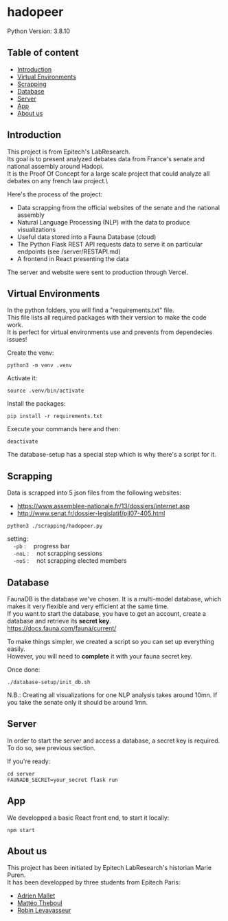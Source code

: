 # hadopeer

Python Version: 3.8.10

## Table of content

  - [Introduction](#introduction)
  - [Virtual Environments](#virtual-environments)
  - [Scrapping](#scrapping)
  - [Database](#database)
  - [Server](#server)
  - [App](#app)
  - [About us](#about-us)

## Introduction

This project is from Epitech's LabResearch.\
Its goal is to present analyzed debates data from France's senate and national assembly around Hadopi.\
It is the Proof Of Concept for a large scale project that could analyze all debates on any french law project.\

Here's the process of the project:
- Data scrapping from the official websites of the senate and the national assembly
- Natural Language Processing (NLP) with the data to produce visualizations
- Useful data stored into a Fauna Database (cloud)
- The Python Flask REST API requests data to serve it on particular endpoints (see /server/RESTAPI.md)
- A frontend in React presenting the data

The server and website were sent to production through Vercel.

## Virtual Environments

In the python folders, you will find a "requirements.txt" file.\
This file lists all required packages with their version to make the code work.\
It is perfect for virtual environments use and prevents from dependecies issues!

Create the venv:
```
python3 -m venv .venv
```

Activate it:
```
source .venv/bin/activate
```

Install the packages:
```
pip install -r requirements.txt
```

Execute your commands here and then:
```
deactivate
```

The database-setup has a special step which is why there's a script for it.

## Scrapping

Data is scrapped into 5 json files from the following websites:
- https://www.assemblee-nationale.fr/13/dossiers/internet.asp
- http://www.senat.fr/dossier-legislatif/pjl07-405.html

```
python3 ./scrapping/hadopeer.py
```

setting:\
&emsp;`-pb` :&emsp; progress bar\
&emsp;`-noL` :&emsp; not scrapping sessions\
&emsp;`-noS` :&emsp; not scrapping elected members

## Database

FaunaDB is the database we've chosen. It is a multi-model database, which makes it very flexible and very efficient at the same time.\
If you want to start the database, you have to get an account, create a database and retrieve its **secret key**.\
https://docs.fauna.com/fauna/current/

To make things simpler, we created a script so you can set up everything easily.\
However, you will need to **complete** it with your fauna secret key.

Once done:
```
./database-setup/init_db.sh
```

N.B.: Creating all visualizations for one NLP analysis takes around 10mn. If you take the senate only it should be around 1mn.

## Server

In order to start the server and access a database, a secret key is required.\
To do so, see previous section.

If you're ready:
```
cd server
FAUNADB_SECRET=your_secret flask run
```

## App

We developped a basic React front end, to start it locally:
```
npm start
```

## About us

This project has been initiated by Epitech LabResearch's historian Marie Puren.\
It has been developped by three students from Epitech Paris:
- [Adrien Mallet](https://github.com/jack-a-dit)
- [Mattéo Theboul](https://github.com/MTheboul)
- [Robin Levavasseur](https://github.com/YummyGyros)
